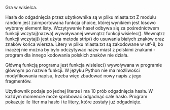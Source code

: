 Gra w wisielca.

Hasła do odgadnięcia przez użytkownika są w pliku miasta.txt
Z modułu random jest zaimportowana funkcja choice, której
wynikiem jest losowo wybrany element listy.
Wczytywanie haseł odbywa się za pośrednictwem funkcji 
wczytaj(nazwa) wywoływanej wewnątrz funkcji wisielec().
Wewnątrz funkcji wczytaj() jest użyta metoda strip() do
usuwania białych znaków oraz znaków końca wiersza.
Litery w pliku miasta.txt są zakodowane w utf-8, bo inaczej
nie można by było odczytywać nazw miast z polskimi 
znakami - program dla innego kodowania polskich znaków nie 
działa.

Główną funkcją programu jest funkcja wisielec() wywoływana
w programie głównym po nazwie funkcji.
W języku Python nie ma możliwości modyfikowania napisu,
trzeba więc zbudować nowy napis z jego fragmentów.

Użytkownik podaje po jednej literze i ma 10 prób odgadnięcia
hasła. W każdym momencie może spróbować odgadnąć całe hasło.
Program pokazuje ile liter ma hasło i te litery, które 
zostały już odgadnięte.


